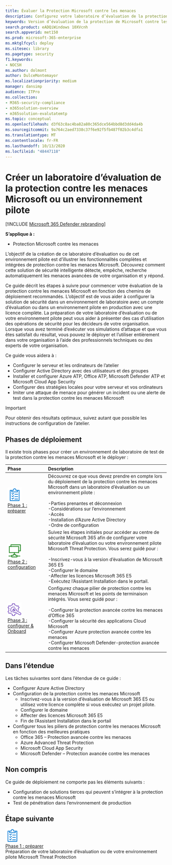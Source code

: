```yaml
---
title: Évaluer la Protection Microsoft contre les menaces
description: Configurez votre laboratoire d’évaluation de la protection contre les menaces Microsoft ou votre environnement pilote afin de tester la solution de sécurité conçue pour protéger les périphériques, l’identité, les données et les applications de votre organisation.
keywords: Version d’évaluation de la protection de Microsoft contre les menaces, essayez Microsoft Threat Protection, évaluez Microsoft Threat Protection, l’atelier d’évaluation de Microsoft Threat Protection, Microsoft Threat Protection Pilot, Cyber Security, Advanced persistent, Enterprise Security, appareils, Device, Identity, Users, Data, applications, incidents, analyse automatisée et correction, recherche avancée
search.product: eADQiWindows 10XVcnh
search.appverid: met150
ms.prod: microsoft-365-enterprise
ms.mktglfcycl: deploy
ms.sitesec: library
ms.pagetype: security
f1.keywords:
- NOCSH
ms.author: dolmont
author: DulceMontemayor
ms.localizationpriority: medium
manager: dansimp
audience: ITPro
ms.collection:
- M365-security-compliance
- m365solution-overview
- m365solution-evalutatemtp
ms.topic: conceptual
ms.openlocfilehash: d3f63c8ac4ba82a80c365dce564bbd8d3dd4da4b
ms.sourcegitcommit: 9a764c2aed7338c37f6e92f5fb487f02b3c4dfa1
ms.translationtype: MT
ms.contentlocale: fr-FR
ms.lasthandoff: 10/13/2020
ms.locfileid: "48447118"
---
```

# <a name="create-a-microsoft-threat-protection-trial-lab-or-pilot-environment"></a>Créer un laboratoire d’évaluation de la protection contre les menaces Microsoft ou un environnement pilote 

[!INCLUDE [Microsoft 365 Defender rebranding](../includes/microsoft-defender.md)]


**S’applique à :**
- Protection Microsoft contre les menaces

L’objectif de la création de ce laboratoire d’évaluation ou de cet environnement pilote est d’illustrer les fonctionnalités complètes et intégrées de protection contre les menaces Microsoft. Découvrez comment cette solution de sécurité intelligente détecte, empêche, recherche automatiquement les menaces avancées de votre organisation et y répond. 

Ce guide décrit les étapes à suivre pour commencer votre évaluation de la protection contre les menaces Microsoft en fonction des chemins de déploiement recommandés. L’objectif est de vous aider à configurer la solution de sécurité dans un environnement de laboratoire avec un compte d’évaluation ou dans un environnement pilote en production avec une licence complète. La préparation de votre laboratoire d’évaluation ou de votre environnement pilote peut vous aider à présenter des cas d’utilisation des opérations de sécurité pour les décideurs de votre organisation. Lorsque vous avez terminé d’exécuter vos simulations d’attaque et que vous êtes satisfait du résultat, vous pouvez le déployer et l’utiliser entièrement dans votre organisation à l’aide des professionnels techniques ou des experts de votre organisation. 

Ce guide vous aidera à :
- Configurer le serveur et les ordinateurs de l’atelier
- Configurer Active Directory avec des utilisateurs et des groupes
- Installer et configurer Azure ATP, Office ATP, Microsoft Defender ATP et Microsoft Cloud App Security
- Configurer des stratégies locales pour votre serveur et vos ordinateurs
- Imiter une attaque de menace pour générer un incident ou une alerte de test dans la protection contre les menaces Microsoft

>[!IMPORTANT]
>Pour obtenir des résultats optimaux, suivez autant que possible les instructions de configuration de l’atelier.


## <a name="deployment-phases"></a>Phases de déploiement

Il existe trois phases pour créer un environnement de laboratoire de test de la protection contre les menaces Microsoft et le déployer :

|Phase | Description | 
|:-------|:-----|
| ![Phase 1 : préparer](../../media/prepare.png)<br>[Phase 1 : préparer](prepare-mtpeval.md)| Découvrez ce que vous devez prendre en compte lors du déploiement de la protection contre les menaces Microsoft dans un laboratoire d’évaluation ou un environnement pilote : <br><br>-Parties prenantes et déconnexion <br> -Considérations sur l’environnement <br>-Accès <br>-Installation d’Azure Active Directory <br> -Ordre de configuration
|  ![Phase 2 : configuration](../../media/setup.png) <br>[Phase 2 : configuration](setup-mtpeval.md)|  Suivez les étapes initiales pour accéder au centre de sécurité Microsoft 365 afin de configurer votre laboratoire d’évaluation ou votre environnement pilote Microsoft Threat Protection. Vous serez guidé pour :<br><br>-Inscrivez-vous à la version d’évaluation de Microsoft 365 E5 <br>  -Configurer le domaine<br>-Affecter les licences Microsoft 365 E5<br>-Exécutez l’Assistant Installation dans le portail.|
|  ![Phase 3 : configurer & Onboard](../../media/config-onboard.png) <br>[Phase 3 : configurer & Onboard](config-mtpeval.md) | Configurez chaque pilier de protection contre les menaces Microsoft et les points de terminaison intégrés. Vous serez guidé pour :<br><br>-Configurer la protection avancée contre les menaces d’Office 365<br>-Configurer la sécurité des applications Cloud Microsoft<br>-Configurer Azure protection avancée contre les menaces<br>-Configurer Microsoft Defender-protection avancée contre les menaces 


## <a name="in-scope"></a>Dans l’étendue

Les tâches suivantes sont dans l’étendue de ce guide :
-   Configurer Azure Active Directory
-   Configuration de la protection contre les menaces Microsoft
    -   Inscrivez-vous à la version d’évaluation de Microsoft 365 E5 ou utilisez votre licence complète si vous exécutez un projet pilote.
    -   Configurer le domaine
    -   Affecter des licences Microsoft 365 E5
    -   Fin de l’Assistant Installation dans le portail
-   Configurer tous les piliers de protection contre les menaces Microsoft en fonction des meilleures pratiques
    -   Office 365 – Protection avancée contre les menaces
    -   Azure Advanced Threat Protection
    -   Microsoft Cloud App Security
    -   Microsoft Defender – Protection avancée contre les menaces

## <a name="out-of-scope"></a>Non compris

Ce guide de déploiement ne comporte pas les éléments suivants :

-   Configuration de solutions tierces qui peuvent s’intégrer à la protection contre les menaces Microsoft
-   Test de pénétration dans l’environnement de production

## <a name="next-step"></a>Étape suivante
![Phase 1 : préparer](../../media/prepare.png) <br>[Phase 1 : préparer](prepare-mtpeval.md) 
<br> Préparation de votre laboratoire d’évaluation ou de votre environnement pilote Microsoft Threat Protection
